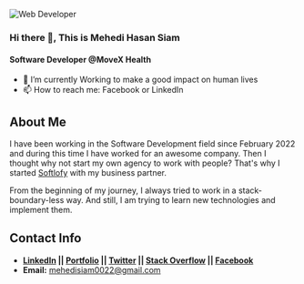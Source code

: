 ![Web Developer](https://i.ibb.co/x6b67Qx/Personal-Cover-Photo-1.png)

### Hi there 👋, This is Mehedi Hasan Siam
#### Software Developer @MoveX Health


- 🌱 I’m currently Working to make a good impact on human lives
- 📫 How to reach me: Facebook or LinkedIn 


## About Me

I have been working in the Software Development field since February 2022 and during this time I have worked for an awesome company. Then I thought why not start my own agency to work with people? That's why I started [Softlofy](https://www.softlofy.com) with my business partner.

From the beginning of my journey, I always tried to work in a stack-boundary-less way. And still, I am trying to learn new technologies and implement them.



## Contact Info

* **[LinkedIn](https://www.linkedin.com/in/mehedihsiam/) || [Portfolio](http://mehedisiam.xyz/) || [Twitter](https://twitter.com/mehedihsiam) || [Stack Overflow](https://stackoverflow.com/users/16839227) || [Facebook](https://www.facebook.com/mehedihsiam537)**
*  **Email:** mehedisiam0022@gmail.com

